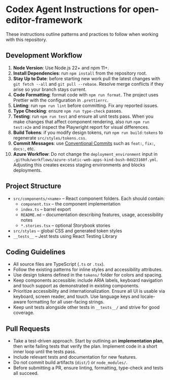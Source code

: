 # Codex Agent Instructions for open-editor-framework

These instructions outline patterns and practices to follow when working with this repository.

## Development Workflow

1. **Node Version**: Use Node.js 22+ and npm 11+.
2. **Install Dependencies**: run `npm install` from the repository root.
3. **Stay Up to Date**: before starting new work pull the latest changes with
   `git fetch --all` and `git pull --rebase`. Resolve merge conflicts if they
   arise so your branch stays current.
4. **Code Formatting**: format code with `npm run format`. The project uses Prettier with the configuration in `.prettierrc`.
5. **Linting**: run `npm run lint` before committing. Fix any reported issues.
6. **Type Checking**: ensure `npm run type-check` passes.
7. **Testing**: run `npm run test` and ensure all unit tests pass. When you make changes that affect component rendering, also run `npm run test:e2e` and inspect the Playwright report for visual differences.
8. **Build Tokens**: if you modify design tokens, run `npm run build:tokens` to regenerate `src/styles/tokens.css`.
9. **Commit Messages**: use [Conventional Commits](https://www.conventionalcommits.org/) such as `feat:`, `fix:`, `docs:`, etc.
10. **Azure Workflow**: Do not change the `deployment_environment` input in `.github/workflows/azure-static-web-apps-kind-bush-0dd23160f.yml`. Adjusting this creates excess staging environments and blocks deployments.

## Project Structure

- `src/components/<name>` – React component folders. Each should contain:
  - `component.tsx` – the component implementation
  - `index.ts` – barrel export
  - `README.md` – documentation describing features, usage, accessibility notes
  - `*.stories.tsx` – optional Storybook stories
- `src/styles` – global CSS and generated token styles
- `__tests__` – Jest tests using React Testing Library

## Coding Guidelines

- All source files are TypeScript (`.ts` or `.tsx`).
- Follow the existing patterns for inline styles and accessibility attributes.
- Use design tokens defined in the `tokens/` folder for colors and spacing.
- Keep components accessible: include ARIA labels, keyboard navigation and touch support as demonstrated in existing components.
- Prioritize accessibility and internationalization. Ensure all UI is usable via
  keyboard, screen reader, and touch. Use language keys and locale-aware
  formatting for all user-facing strings.
- Keep unit tests alongside other tests in `__tests__/` and strive for good coverage.

## Pull Requests

- Take a test-driven approach. Start by outlining an **implementation plan**,
  then write failing tests that verify the plan. Implement code in a short
  inner loop until the tests pass.
- Include relevant tests and documentation for new features.
- Do not commit build artifacts (`dist/`) or `node_modules/`.
- Before submitting a PR, ensure linting, formatting, type-check and tests all
  succeed.
